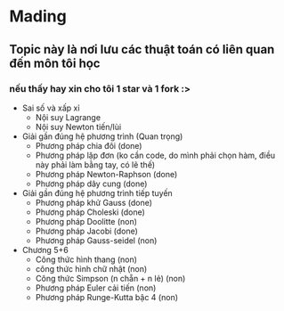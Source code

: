 # Mading
## Topic này là nơi lưu các thuật toán có liên quan đến môn tôi học
### nếu thấy hay xin cho tôi 1 star và 1 fork :>
- Sai số và xấp xỉ
  + Nội suy Lagrange
  + Nội suy Newton tiến/lùi
- Giải gần đúng hệ phương trình (Quan trọng)
  + Phương pháp chia đôi (done)
  + Phương pháp lặp đơn (ko cần code, do mình phải chọn hàm, điều này phải làm bằng tay, có lẽ thế)
  + Phương pháp Newton-Raphson (done)
  + Phương pháp dây cung (done)
- Giải gần đúng hệ phương trình tiếp tuyến
  + Phương pháp khử Gauss (done)
  + Phương pháp Choleski (done)
  + Phương pháp Doolitte (non)
  + Phương pháp Jacobi (done)
  + Phương pháp Gauss-seidel (non)
- Chương 5+6
  + Công thức hình thang (non)
  + công thức hình chữ nhật (non)
  + Công thức Simpson (n chẵn + n lẻ) (non)
  + Phương pháp Euler cải tiến (non)
  + Phương pháp Runge-Kutta bậc 4 (non)
